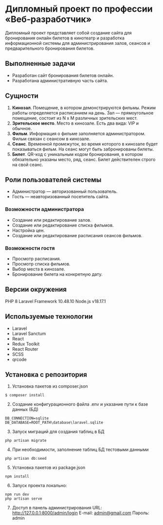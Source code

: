 # Дипломный проект по профессии «Веб-разработчик»

Дипломный проект представляет собой создание сайта для бронирования онлайн билетов в кинотеатр и разработка информационной системы для администрирования залов, сеансов и предварительного бронирования билетов.

## Выполненные задачи
* Разработан сайт бронирования билетов онлайн.
* Разработана административную часть сайта.

## Сущности

1. **Кинозал**. Помещение, в котором демонстрируются фильмы. Режим работы определяется расписанием на день. Зал — прямоугольное помещение, состоит из N х M различных зрительских мест.
2. **Зрительское место**. Место в кинозале. Есть два вида: VIP и обычное. 
3. **Фильм**. Информация о фильме заполняется администратором. Фильм связан с сеансом в кинозале.
4. **Сеанс**. Временной промежуток, во время которого в кинозале будет показываться фильм. На сеанс могут быть забронированы билеты.
5. **Билет**. QR-код c уникальным кодом бронирования, в котором обязательно указаны место, ряд, сеанс. Билет действителен строго на свой сеанс.
   
## Роли пользователей системы
* Администратор — авторизованный пользователь.
* Гость — неавторизованный посетитель сайта.

### Возможности администратора
* Создание или редактирование залов.
* Создание или редактирование списка фильмов.
* Настройка цен.
* Создание или редактирование расписания сеансов фильмов.

### Возможности гостя
* Просмотр расписания.
* Просмотр списка фильмов.
* Выбор места в кинозале.
* Бронирование билета на конкретную дату.

## Версии окружения
PHP 8
Laravel Framework 10.48.10
Node.js v18.17.1

## Используемые технологии

* Laravel
* Laravel Sanctum
* React
* Redux Toolkit
* React Router
* SCSS
* qrcode

## Установка с репозитория
1. Установка пакетов из composer.json
```
$ composer install
```
2. Создание конфигурационного файла .env и указание пути к базе данных (БД)
```
DB_CONNECTION=sqlite
DB_DATABASE=ROOT_PATH\database\laravel.sqlite
```
3. Запуск миграций для создания таблиц в БД
```
php artisan migrate
```
4. При необходимости, заполнение таблиц БД тестовыми данными
```
php artisan db:seed
```
5. Установка пакетов из package.json
```
npm install
```
6. Запуск проекта локально:
```
npm run dev
php artisan serve
```
7. Доступ в панель администрирования
URL: http://127.0.0.1:8000/admin/login
E-mail: admin@gmail.com
Пароль: admin
